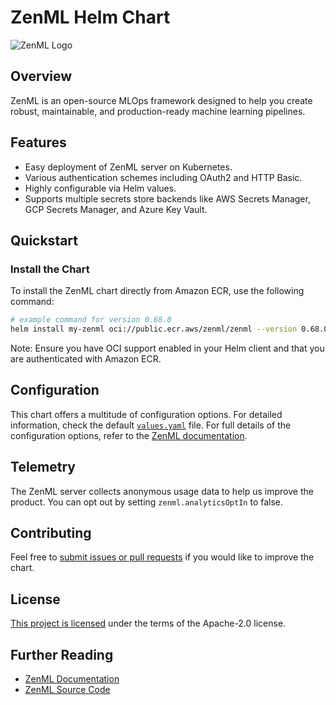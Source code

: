 # ZenML Helm Chart

![ZenML Logo](https://raw.githubusercontent.com/zenml-io/zenml/main/docs/book/.gitbook/assets/zenml_logo.png)

## Overview

ZenML is an open-source MLOps framework designed to help you create robust, maintainable, and production-ready machine learning pipelines.

## Features

- Easy deployment of ZenML server on Kubernetes.
- Various authentication schemes including OAuth2 and HTTP Basic.
- Highly configurable via Helm values.
- Supports multiple secrets store backends like AWS Secrets Manager, GCP Secrets Manager, and Azure Key Vault.

## Quickstart

### Install the Chart

To install the ZenML chart directly from Amazon ECR, use the following command:

```bash
# example command for version 0.68.0
helm install my-zenml oci://public.ecr.aws/zenml/zenml --version 0.68.0
```

Note: Ensure you have OCI support enabled in your Helm client and that you are authenticated with Amazon ECR.

## Configuration

This chart offers a multitude of configuration options. For detailed
information, check the default [`values.yaml`](values.yaml) file. For full
details of the configuration options, refer to the [ZenML documentation](https://docs.zenml.io/getting-started/deploying-zenml/deploy-with-helm).

## Telemetry

The ZenML server collects anonymous usage data to help us improve the product. You can opt out by setting `zenml.analyticsOptIn` to false.

## Contributing

Feel free to [submit issues or pull requests](https://github.com/zenml-io/zenml) if you would like to improve the chart.

## License

[This project is licensed](https://github.com/zenml-io/zenml/blob/main/LICENSE) under the terms of the Apache-2.0 license.

## Further Reading

- [ZenML Documentation](https://docs.zenml.io)
- [ZenML Source Code](https://github.com/zenml-io/zenml)
